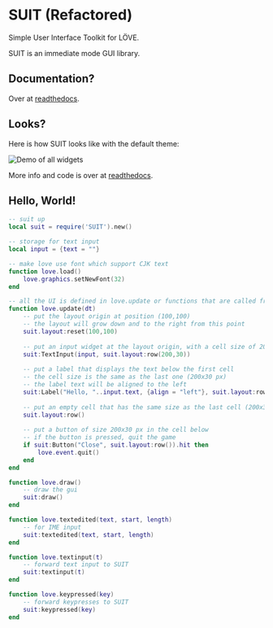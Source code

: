 # SUIT (Refactored)

Simple User Interface Toolkit for LÖVE.

SUIT is an immediate mode GUI library.

## Documentation?

Over at [readthedocs](http://suit.readthedocs.org/en/latest/).

## Looks?

Here is how SUIT looks like with the default theme:

![Demo of all widgets](docs/_static/demo.gif)

More info and code is over at [readthedocs](http://suit.readthedocs.org/en/latest/).

## Hello, World!

```lua
-- suit up
local suit = require('SUIT').new()

-- storage for text input
local input = {text = ""}

-- make love use font which support CJK text
function love.load()
	love.graphics.setNewFont(32)
end

-- all the UI is defined in love.update or functions that are called from here
function love.update(dt)
	-- put the layout origin at position (100,100)
	-- the layout will grow down and to the right from this point
	suit.layout:reset(100,100)
	
	-- put an input widget at the layout origin, with a cell size of 200 by 30 pixels
	suit:TextInput(input, suit.layout:row(200,30))
	
	-- put a label that displays the text below the first cell
	-- the cell size is the same as the last one (200x30 px)
	-- the label text will be aligned to the left
	suit:Label("Hello, "..input.text, {align = "left"}, suit.layout:row())
	
	-- put an empty cell that has the same size as the last cell (200x30 px)
	suit.layout:row()
	
	-- put a button of size 200x30 px in the cell below
	-- if the button is pressed, quit the game
	if suit:Button("Close", suit.layout:row()).hit then
		love.event.quit()
	end
end

function love.draw()
	-- draw the gui
	suit:draw()
end

function love.textedited(text, start, length)
	-- for IME input
	suit:textedited(text, start, length)
end

function love.textinput(t)
	-- forward text input to SUIT
	suit:textinput(t)
end

function love.keypressed(key)
	-- forward keypresses to SUIT
	suit:keypressed(key)
end
```
